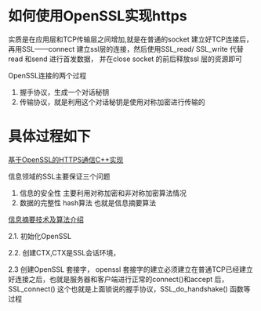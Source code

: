 # 如何使用OpenSSL实现https

实质是在应用层和TCP传输层之间增加,就是在普通的socket 建立好TCP连接后，再用SSL——connect 建立ssl层的连接，然后使用SSL_read/ SSL_write 代替read 和send 进行首发数据， 并在close socket 的前后释放ssl 层的资源即可



OpenSSL连接的两个过程

1. 握手协议，生成一个对话秘钥
2. 传输协议，就是利用这个对话秘钥是使用对称加密进行传输的

# 具体过程如下
[基于OpenSSL的HTTPS通信C++实现](https://segmentfault.com/a/1190000016855991)



信息领域的SSL主要保证三个问题
1. 信息的安全性   主要利用对称加密和非对称加密算法情况
2. 数据的完整性    hash算法 也就是信息摘要算法 



[信息摘要技术及算法介绍](https://blog.csdn.net/HackerSaillen/article/details/64906881)


2.1. 初始化OpenSSL 

2.2. 创建CTX,CTX是SSL会话环境，

2.3 创建OpenSSL 套接字， openssl 套接字的建立必须建立在普通TCP已经建立好连接之后，也就是服务器和客户端进行正常的connect()和accept 后，SSL_connect() 这个也就是上面锁说的握手协议，SSL_do_handshake() 函数等过程

